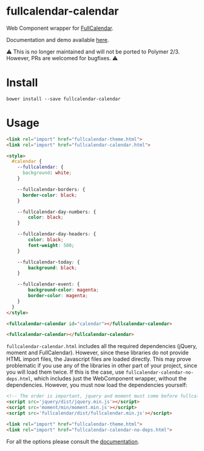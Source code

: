 # fullcalendar-calendar

Web Component wrapper for [FullCalendar](http://fullcalendar.io/).

Documentation and demo available [here](https://samuelbetio.github.io/LDPage/demo/fullcalendar-calendar/).

⚠️ This is no longer maintained and will not be ported to Polymer 2/3. However, PRs are welcomed for bugfixes. ⚠️ 

# Install

```
bower install --save fullcalendar-calendar
```

# Usage

```html
<link rel="import" href="fullcalendar-theme.html">
<link rel="import" href="fullcalendar-calendar.html">

<style>
  #calendar {
    --fullcalendar: {
      background: white;
    }

    --fullcalendar-borders: {
      border-color: black;
    }

    --fullcalendar-day-numbers: {
        color: black;
    }

    --fullcalendar-day-headers: {
        color: black;
        font-weight: 500;
    }

    --fullcalendar-today: {
        background: black;
    }

    --fullcalendar-event: {
        background-color: magenta;
        border-color: magenta;
    }
  }
</style>

<fullcalendar-calendar id="calendar"></fullcalendar-calendar>
```

<!---
```
<custom-element-demo>
  <template>
    <script src="../webcomponentsjs/webcomponents-lite.js"></script>
    <link rel="import" href="fullcalendar-theme.html">
    <link rel="import" href="fullcalendar-calendar.html">
    <next-code-block></next-code-block>
  </template>
</custom-element-demo>
```
-->
```html
<fullcalendar-calendar></fullcalendar-calendar>
```

`fullcalendar-calendar.html` includes all the required dependencies (jQuery, moment and FullCalendar). However, since these libraries do not provide HTML import files, the Javascript files are loaded directly. This may prove problematic if you use any of the libraries in other part of your project, since you will load them twice. If this is the case, use `fullcalendar-calendar-no-deps.html`, which includes just the WebComponent wrapper, without the dependencies. However, you must now load the dependencies yourself:

```html
<!-- The order is important, jquery and moment must come before fullcalendar -->
<script src='jquery/dist/jquery.min.js'></script>
<script src='moment/min/moment.min.js'></script>
<script src='fullcalendar/dist/fullcalendar.min.js'></script>

<link rel="import" href="fullcalendar-theme.html">
<link rel="import" href="fullcalendar-calendar-no-deps.html">
```

For all the options please consult the [documentation](https://samuelbetio.github.io/LDPage/demo/fullcalendar-calendar/).
